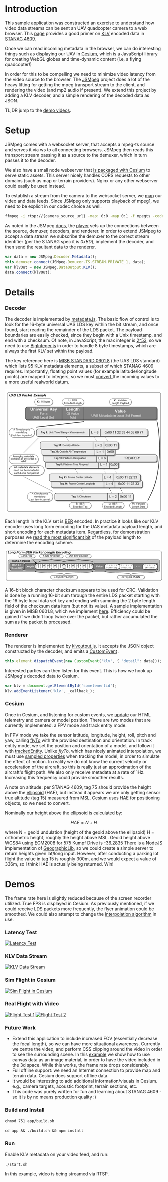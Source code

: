 # Introduction

This sample application was constructed an exercise to understand how video data streams can be sent an UAV quadcopter camera to a web browser. This [page](http://impleotv.com/2017/02/17/klv-encoded-metadata-in-stanag-4609-streams/) provides a good primer on [KLV](https://en.wikipedia.org/wiki/KLV) encoded data in [STANAG 4609](http://www.gwg.nga.mil/misb/docs/nato_docs/STANAG_4609_Ed3.pdf).

Once we can read incoming metadata in the browser, we can do interesting things such as displaying our UAV in [Cesium](https://github.com/AnalyticalGraphicsInc/cesium), which is a JavaScript library for creating WebGL globes and time-dynamic content (i.e, a flying quadcopter!)

In order for this to be compelling we need to minimize video latency from the video source to the browser.  The [JSMpeg](https://github.com/phoboslab/jsmpeg) project does a lot of the heavy lifting for getting the mpeg transport stream to the client, and rendering the video (and mp2 audio if present). We extend this project by adding a KLV decoder, and a simple rendering of the decoded data as JSON. 

TL;DR jump to the [demo videos](#demoarea).

# Setup

JSMpeg comes with a websocket server, that accepts a mpeg-ts source and serves it via ws to all connecting browsers. JSMpeg then reads this transport stream passing it as a source to the demuxer, which in turn passes it to the decoder.

We also have a small node webserver that [is packaged with Cesium](https://github.com/AnalyticalGraphicsInc/cesium/blob/master/server.js) to serve static assets. This server nicely handles CORS requests to other domains (such as map or terrain providers). Nginx or any other webserver could easily be used instead.

To establish a stream from the camera to the websocket server, we [map](https://trac.ffmpeg.org/wiki/Map) our video and data feeds. Since JSMpeg only supports playback of mpeg1, we need to be explicit in our codec choice as well.

```bash
ffmpeg -i rtsp://{camera_source_url} -map: 0:0 -map 0:1 -f mpegts -codec:v mpeg1video -b:v 800k -r 24 -s 800:600 http://127.0.0.1:8081/secretkey
```

As noted in the JSMpeg [docs](https://github.com/phoboslab/jsmpeg/blob/master/src/jsmpeg.js), the [player](app/src/jsmpeg/player.js#L46) sets up the connections between the source, demuxer, decoders, and renderer. In order to extend JSMpeg to accept a data stream we subscribe the demuxer to the correct stream identifier (per the STANAG spec it is _0xBD_), implement the decoder, and then send the resultant data to the renderer. 

```javascript
var data = new JSMpeg.Decoder.Metadata();
this.demuxer.connect(JSMpeg.Demuxer.TS.STREAM.PRIVATE_1, data);
var klvOut = new JSMpeg.DataOutput.KLV();
data.connect(klvOut);
```
# Details 
### Decoder
The decoder is implemented by [metadata.js](app/src/jsmpeg/metadata.js). The basic flow of control is to look for the 16-byte universal UAS LDS key within the bit stream, and once found, start reading the remainder of the LDS packet. The payload boundaries are easily checked, since they begin with a Unix timestamp, and end with a checksum. Of note, in JavaScript, the max integer is [2^53](http://ecma262-5.com/ELS5_HTML.htm#Section_8.5), so we need to use [BigInteger.js](https://www.npmjs.com/package/big-integer) in order to handle 8 byte timestamps, which are always the first KLV set within the payload.

The key reference here is [MISB STANDARD 0601.8](https://upload.wikimedia.org/wikipedia/commons/1/19/MISB_Standard_0601.pdf) (the UAS LDS standard) which lists 95 KLV metadata elements, a subset of which STANAG 4609 requires. Importantly, floating point values (for example latitude/longitude points) are mapped to integers, so we must [convert ](app/src/jsmpeg/metadata.js#L99) the incoming values to a more useful realworld datum. 

![Example Packet](images/example_packet.png)

Each length in the KLV set is [BER](https://en.wikipedia.org/wiki/X.690#BER_encoding) encoded. In practice it looks like our KLV encoder uses long form encoding for the UAS metadata payload length, and short encoding for each metadata item. Regardless, for demonstration purposes we [read the most significant bit](app/src/jsmpeg/metadata.js#L57) of the payload length to determine the encoding scheme.

![Example Packet](images/example_metadata.png)

A 16-bit block character checksum appears to be used for CRC. Validation is done by a running 16-bit sum through the entire LDS packet starting with the 16 byte local data set key and ending with summing the 2 byte length field of the checksum data item (but not its value). A sample implementation is given in MISB 0601.8, which we implement [here](app/src/jsmpeg/metadata.js#L299). Efficiency could be gained if we didn't loop twice over the packet, but rather accumulated the sum as the packet is processed.

### Renderer
The renderer is implemented by [klvoutput.js](app/src/jsmpeg/klvoutput.js). It accepts the JSON object constructed by the decoder, and emits a [CustomEvent](https://developer.mozilla.org/en/docs/Web/API/CustomEvent) .
```javascript
this.element.dispatchEvent(new CustomEvent('klv', { "detail": data}));
```
Interested parties can then listen for this event. This is how we hook up JSMpeg's decoded data to Cesium. 
```javascript
var klv = document.getElementById('somelementid');
klv.addEventListener('klv', _callback_);
```

### Cesium
Once in Cesium, and listening for custom events, we [update](app/src/uav/main.js#L68) our HTML telemetry and camera or model position. There are two modes that are currently implemented: a FPV mode and track entity mode. 

In FPV mode we take the sensor latitude, longitude, height, roll, pitch and yaw, calling [flyTo](https://cesiumjs.org/Cesium/Build/Documentation/Camera.html#flyTo) with the provided destination and orientation. In track entity mode, we set the position and orientation of a model, and follow it with [trackedEntity](https://cesiumjs.org/Cesium/Build/Documentation/Viewer.html#trackedEntity). Unlike _flyTo_, which has nicely animated interpolation, we must use [sampled properties](https://cesiumjs.org/Cesium/Build/Documentation/SampledProperty.html) when tracking the model, in order to simulate the effect of motion.  In reality we do not know the current velocity or acceleration of the aircraft, so this is really just an approximation of the aircraft's flight path. We also only receive metadata at a rate of 1Hz. Increasing this frequency could provide smoother results.

A note on altitude: per STANAG 4609, tag 75 should provide the height above the [ellipsoid](https://support.pix4d.com/hc/en-us/articles/202559869-Orthometric-and-Ellipsoidal-Height#gsc.tab=0) (HAE), but instead it appears we are only getting sensor true altitude (tag 15) measured from MSL. Cesium uses HAE for positioning objects, so we need to convert. 

Nominally our height above the ellipsoid is calculated by:
```math
HAE = N + H
```
where N = geoid undulation (height of the geoid above the ellipsoid) H = orthometric height, roughly the height above MSL. Geoid height above WGS84 using EGM2008 for 575 Kumpf Drive is [-36.2835]( https://geographiclib.sourceforge.io/cgi-bin/GeoidEval?input=43.504001%2C+-80.530135) There is a NodeJS implementation of [GeographicLib](https://www.npmjs.com/package/geographiclib), so we could create a simple server to return heights given lat/long input. However, after conducting a parking lot flight the value in tag 15 is roughly 300m, and we would expect a value of 336m, so I think HAE is actually being returned. Win!

#  <a name="demoarea"></a>Demos

The frame rate here is slightly reduced because of the screen recorder utilized. True FPS is displayed in Cesium. As previously mentioned, if we could receive LDS packets more frequently, the flyer animation could be smoothed. We could also attempt to change the [interpolation algorithm](https://cesiumjs.org/Cesium/Build/Documentation/HermitePolynomialApproximation.html) in use. 

### Latency Test
[![Latency Test](https://img.youtube.com/vi/d7o2-0aC6og/0.jpg)](https://www.youtube.com/watch?v=d7o2-0aC6og)

### KLV Data Stream
[![KLV Data Stream](https://img.youtube.com/vi/GD6u1hLnP0c/0.jpg)](https://www.youtube.com/watch?v=GD6u1hLnP0c)

### Sim Flight in Cesium
[![Sim Flight in Cesium](https://img.youtube.com/vi/LVPCbZOgEF4/0.jpg)](https://www.youtube.com/watch?v=LVPCbZOgEF4)

### Real Flight with Video
[![Flight Test 1](https://img.youtube.com/vi/9e9eacnLZuw/0.jpg)](https://www.youtube.com/watch?v=9e9eacnLZuw)
[![Flight Test 2](https://img.youtube.com/vi/LHkXWjpnZeY/0.jpg)](https://www.youtube.com/watch?v=LHkXWjpnZeY)

### Future Work
- Extend this application to include increased FOV (essentially decrease the focal length), so we can have more situational awareness. Currently we centre the video, and perform CSS clipping around the video in order to see the surrounding scene.  In this [example](app/www/video-test.html) we show how to use canvas data as an image material, in order to have the video included in the 3d space. While this works, the frame rate drops considerably.
- Full offline support: we need an Internet connection to provide map and terrain data. Cesium does support offline data.
- It would be interesting to add additional information/visuals in Cesium. e.g., camera targets, acoustic footprint, terrain sections, etc.
- This code was purely written for fun and learning about STANAG 4609 - so it is by no means production quality :)

### Build and Install

`chmod 751 app/build.sh`

`cd app && ./build.sh && npm install`

### Run
Enable KLV metadata on your video feed, and run:

`./start.sh`

In this example, video is being streamed via RTSP.
